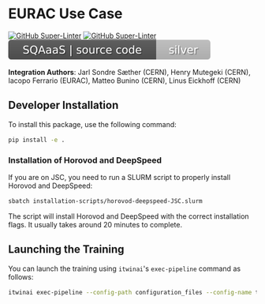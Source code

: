# EURAC Use Case

[![GitHub Super-Linter](https://github.com/interTwin-eu/itwinai-plugin-template/actions/workflows/lint.yml/badge.svg)](https://github.com/marketplace/actions/super-linter)
[![GitHub Super-Linter](https://github.com/interTwin-eu/itwinai-plugin-template/actions/workflows/check-links.yml/badge.svg)](https://github.com/marketplace/actions/markdown-link-check)
 [![SQAaaS source code](https://github.com/EOSC-synergy/itwinai-plugin-template.assess.sqaaas/raw/main/.badge/status_shields.svg)](https://sqaaas.eosc-synergy.eu/#/full-assessment/report/https://raw.githubusercontent.com/eosc-synergy/itwinai-plugin-template.assess.sqaaas/main/.report/assessment_output.json)

**Integration Authors**: Jarl Sondre Sæther (CERN), Henry Mutegeki (CERN), Iacopo Ferrario
(EURAC), Matteo Bunino (CERN), Linus Eickhoff (CERN)

## Developer Installation

To install this package, use the following command: 

```bash
pip install -e .
```

### Installation of Horovod and DeepSpeed

If you are on JSC, you need to run a SLURM script to properly install Horovod and
DeepSpeed:

```bash
sbatch installation-scripts/horovod-deepspeed-JSC.slurm
```
The script will install Horovod and DeepSpeed with the correct installation flags. It
usually takes around 20 minutes to complete. 

## Launching the Training

You can launch the training using `itwinai`'s `exec-pipeline` command as follows:

```bash
itwinai exec-pipeline --config-path configuration_files --config-name training
```
